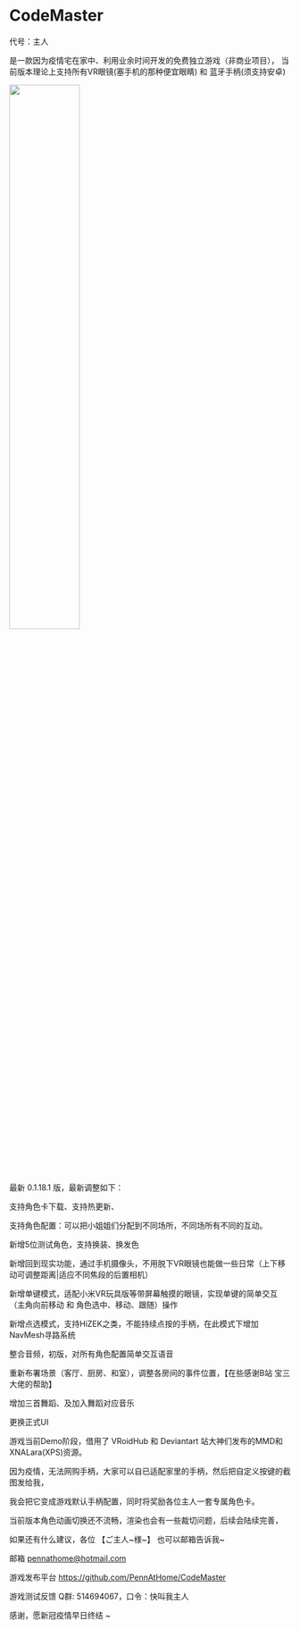 # CodeMaster

代号：主人 

是一款因为疫情宅在家中、利用业余时间开发的免费独立游戏（非商业项目），
当前版本理论上支持所有VR眼镜(塞手机的那种便宜眼睛) 和 蓝牙手柄(须支持安卓)

<img src="http://codemaster.life/codeMaster.jpg" width="50%"> 

最新 0.1.18.1 版，最新调整如下：

支持角色卡下载、支持热更新、

支持角色配置：可以把小姐姐们分配到不同场所，不同场所有不同的互动。

新增5位测试角色，支持换装、换发色

新增回到现实功能，通过手机摄像头，不用脱下VR眼镜也能做一些日常（上下移动可调整距离|适应不同焦段的后置相机）

新增单键模式，适配小米VR玩具版等带屏幕触摸的眼镜，实现单键的简单交互（主角向前移动 和 角色选中、移动、跟随）操作

新增点选模式，支持HiZEK之类，不能持续点按的手柄，在此模式下增加NavMesh寻路系统

整合音频，初版，对所有角色配置简单交互语音

重新布署场景（客厅、厨房、和室），调整各房间的事件位置，【在些感谢B站 宝三 大佬的帮助】

增加三首舞蹈、及加入舞蹈对应音乐

更换正式UI



游戏当前Demo阶段，借用了 VRoidHub 和 Deviantart 站大神们发布的MMD和XNALara(XPS)资源。

因为疫情，无法网购手柄，大家可以自已适配家里的手柄，然后把自定义按键的截图发给我，

我会把它变成游戏默认手柄配置，同时将奖励各位主人一套专属角色卡。


当前版本角色动画切换还不流畅，渲染也会有一些裁切问题，后续会陆续完善，

如果还有什么建议，各位 【ご主人~様~】 也可以邮箱告诉我~


邮箱 pennathome@hotmail.com

游戏发布平台 https://github.com/PennAtHome/CodeMaster

游戏测试反馈 Q群: 514694067，口令：快叫我主人


感谢，愿新冠疫情早日终结 ~